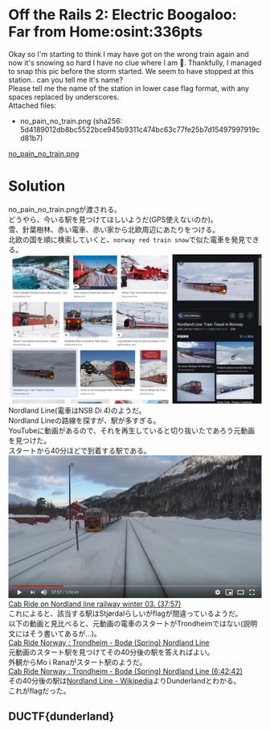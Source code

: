 # Off the Rails 2: Electric Boogaloo: Far from Home:osint:336pts
Okay so I'm starting to think I may have got on the wrong train again and now it's snowing so hard I have no clue where I am 😬. Thankfully, I managed to snap this pic before the storm started. We seem to have stopped at this station.. can you tell me it's name?  
Please tell me the name of the station in lower case flag format, with any spaces replaced by underscores.  
Attached files:  
- no_pain_no_train.png (sha256: 5d4189012db8bc5522bce945b9311c474bc63c77fe25b7d15497997919cd81b7)  

[no_pain_no_train.png](no_pain_no_train.png)  

# Solution
no_pain_no_train.pngが渡される。  
どうやら、今いる駅を見つけてほしいようだ(GPS使えないのか)。  
雪、針葉樹林、赤い電車、赤い家から北欧周辺にあたりをつける。  
北欧の国を順に検索していくと、`norway red train snow`で似た電車を発見できる。  
![gimgs.png](images/gimgs.png)  
Nordland Line(電車はNSB Di 4)のようだ。  
Nordland Lineの路線を探すが、駅が多すぎる。  
YouTubeに動画があるので、それを再生していると切り抜いたであろう元動画を見つけた。  
スタートから40分ほどで到着する駅である。  
![youtube.png](images/youtube.png)  
[Cab Ride on Nordland line railway winter 03. (37:57)](https://youtu.be/jL9vALlM8YQ?t=2277)  
これによると、該当する駅はStjørdalらしいがflagが間違っているようだ。  
以下の動画と見比べると、元動画の電車のスタートがTrondheimではない(説明文にはそう書いてあるが…)。  
[Cab Ride Norway : Trondheim - Bodø (Spring) Nordland Line](https://youtu.be/tnsQ8DjD6YE)  
元動画のスタート駅を見つけてその40分後の駅を答えればよい。  
外観からMo i Ranaがスタート駅のようだ。  
[Cab Ride Norway : Trondheim - Bodø (Spring) Nordland Line (6:42:42)](https://youtu.be/tnsQ8DjD6YE?t=24162)  
その40分後の駅は[Nordland Line - Wikipedia](https://en.wikipedia.org/wiki/Nordland_Line)よりDunderlandとわかる。  
これがflagだった。  

## DUCTF{dunderland}